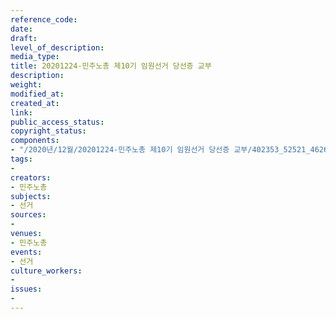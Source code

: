 ```yaml
---
reference_code: 
date: 
draft: 
level_of_description: 
media_type: 
title: 20201224-민주노총 제10기 임원선거 당선증 교부
description: 
weight: 
modified_at: 
created_at: 
link: 
public_access_status: 
copyright_status: 
components:
- "/2020년/12월/20201224-민주노총 제10기 임원선거 당선증 교부/402353_52521_4626.jpeg"
tags:
- 
creators:
- 민주노총
subjects:
- 선거
sources:
- 
venues:
- 민주노총
events:
- 선거
culture_workers:
- 
issues:
- 
---
```

